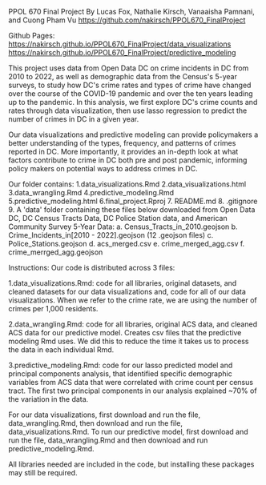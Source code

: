PPOL 670 Final Project
By Lucas Fox, Nathalie Kirsch, Vanaaisha Pamnani, and Cuong Pham Vu
https://github.com/nakirsch/PPOL670_FinalProject

Github Pages:
https://nakirsch.github.io/PPOL670_FinalProject/data_visualizations
https://nakirsch.github.io/PPOL670_FinalProject/predictive_modeling

This project uses data from Open Data DC on crime incidents in DC from 2010 to 
2022, as well as demographic data from the Census's 5-year surveys, to study 
how DC's crime rates and types of crime have changed over the course of the 
COVID-19 pandemic and over the ten years leading up to the pandemic. In this 
analysis, we first explore DC's crime counts and rates through data 
visualization, then use lasso regression to predict the number of crimes in DC
in a given year. 

Our data visualizations and predictive modeling can provide policymakers a
better understanding of the types, frequency, and patterns of crimes reported 
in DC. More importantly, it provides an in-depth look at what factors contribute
to crime in DC both pre and post pandemic, informing policy makers on potential
ways to address crimes in DC. 

Our folder contains:
1.data_visualizations.Rmd
2.data_visualizations.html
3.data_wrangling.Rmd
4.predictive_modeling.Rmd
5.predictive_modeling.html
6.final_project.Rproj
7. README.md
8. .gitignore
9.  A 'data' folder containing these files below downloaded from Open Data DC,
DC Census Tracts Data, DC Police Station data, and American Community Survey 
5-Year Data:
  a. Census_Tracts_in_2010.geojson
  b. Crime_Incidents_in[2010 - 2022].geojson (12 .geojson files)
  c. Police_Stations.geojson
  d. acs_merged.csv
  e. crime_merged_agg.csv
  f. crime_merrged_agg.geojson

Instructions: 
Our code is distributed across 3 files:

1.data_visualizations.Rmd: code for all libraries, original datasets, and 
cleaned datasets for our data visualizations and, code for all of our data visualizations. When we refer to the crime rate, we are using the number of crimes per 1,000 residents. 

2.data_wrangling.Rmd: code for all libraries, original ACS data, and
cleaned ACS data for our predictive model. Creates csv files that the predictive modeling Rmd uses. We did this to reduce the time it takes us to process the data in each individual Rmd. 

3.predictive_modeling.Rmd: code for our lasso predicted model and principal components analysis, that identified specific demographic variables from ACS data that were correlated with crime count per census tract. The first two principal components in our analysis explained ~70% of the variation in the data.

For our data visualizations, first download and run the file, data_wrangling.Rmd, then download and run the file, data_visualizations.Rmd.
To run our predictive model, first download and run the file, data_wrangling.Rmd
and then download and run predictive_modeling.Rmd.

All libraries needed are included in the code, but installing these packages may
still be required. 
